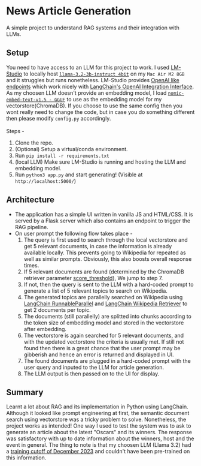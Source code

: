 # News Article Generation
A simple project to understand RAG systems and their integration with LLMs.

## Setup
You need to have access to an LLM for this project to work. I used [LM-Studio](https://lmstudio.ai) to locally host [`llama-3.2-3b-instruct 4bit`](https://huggingface.co/mlx-community/Llama-3.2-3B-Instruct-4bit) on my `Mac Air M2 8GB` and it struggles but runs nonetheless.
LM-Studio provides [OpenAI like endpoints](https://lmstudio.ai/docs/app/api/endpoints/openai) which work nicely with [LangChain's OpenAI Integration Interface](https://python.langchain.com/docs/integrations/llms/openai/). 
As my choosen LLM doesn't provide an embedding model, I load [`nomic-embed-text-v1.5 - GGUF`](https://huggingface.co/nomic-ai/nomic-embed-text-v1.5-GGUF) to use as the embedding model for my vectorstore(ChromaDB).
If you choose to use the same config then you wont really need to change the code, but in case you do something different then please modify `config.py` accordingly. \
\
Steps - 
1. Clone the repo.
2. (Optional) Setup a virtual/conda environment.
3. Run `pip install -r requirements.txt`
4. (local LLM) Make sure LM-Studio is running and hosting the LLM and embedding model.
5. Run `python3 app.py` and start generating! (Visible at `http://localhost:5000/`)

## Architecture
* The application has a simple UI written in vanilla JS and HTML/CSS. It is served by a Flask server which also contains an endpoint to trigger the RAG pipeline.
* On user prompt the following flow takes place -
  1. The query is first used to search through the local vectorstore and get 5 relevant documents, in case the information is already available locally. This prevents going to Wikipedia for repeated as well as similar prompts. Obviously, this also boosts overall response times.
  2. If 5 relevant documents are found (determined by the ChromaDB retriever parameter [score_threshold](https://python.langchain.com/api_reference/chroma/vectorstores/langchain_chroma.vectorstores.Chroma.html#langchain_chroma.vectorstores.Chroma.as_retriever)), We jump to step 7.
  3. If not, then the query is sent to the LLM with a hard-coded prompt to generate a list of 5 relevant topics to search on Wikipedia.
  4. The generated topics are parallelly searched on Wikipedia using [LangChain RunnableParallel](https://python.langchain.com/docs/how_to/parallel/) and [LangChain Wikipedia Retriever](https://python.langchain.com/docs/integrations/retrievers/wikipedia/) to get 2 documents per topic.
  5. The documents (still parallelly) are splitted into chunks according to the token size of embedding model and stored in the vectorstore after embedding.
  6. The vectorstore is again searched for 5 relevant documents, and with the updated vectorstore the criteria is usually met. If still not found then there is a great chance that the user prompt may be gibberish and hence an error is returned and displayed in UI.
  7. The found documents are plugged in a hard-coded prompt with the user query and inputed to the LLM for article generation.
  8. The LLM output is then passed on to the UI for display.

## Summary
Learnt a lot about RAG and its implementation in Python using LangChain. Although it looked like prompt engineering at first, the semantic document search using vectorstore was a tricky problem to solve. Nonetheless, the project works as intended! One way I used to test the system was to ask to generate an article about the latest "Oscars" and its winners.
The response was satisfactory with up to date information about the winners, host and the event in general. The thing to note is that my choosen LLM (Llama 3.2) had a [training cutoff of December 2023](https://www.prompthub.us/models/llama-3-2-90b#:~:text=The%20knowledge%20cut%2Doff%20date,90B%20is%20December%201%2C%202023.) and couldn't have been pre-trained on this information.
